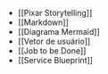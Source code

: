
- [[Pixar Storytelling]]
- [[Markdown]]
- [[Diagrama Mermaid]]
- [[Vetor de usuário]]
- [[Job to be Done]]
- [[Service Blueprint]]




